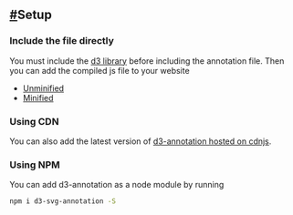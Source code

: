 <h2><a href="#setup">#</a>Setup</h2>

### Include the file directly

You must include the [d3 library](http://d3js.org/) before including the annotation file. Then you can add the compiled js file to your website

- [Unminified](https://github.com/susielu/d3-annotation/blob/master/d3-annotation.js)
- [Minified](https://github.com/susielu/d3-annotation/blob/master/d3-annotation.min.js)

### Using CDN

You can also add the latest version of [d3-annotation hosted on cdnjs](https://cdnjs.com/libraries/d3-annotation).

### Using NPM

You can add d3-annotation as a node module by running

```bash
npm i d3-svg-annotation -S
```
